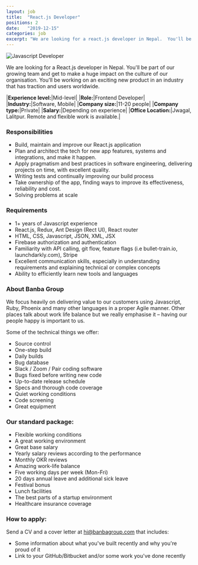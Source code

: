 ```yaml
---
layout: job
title:  "React.js Developer"
positions: 2
date:   "2019-12-15"
categories: job
excerpt: "We are looking for a react.js developer in Nepal.  You'll be part of our growing team and get to make a huge impact on the culture of our organisation.  You'll be working on an exciting new product in an industry that has traction and users worldwide."
---
```

![Javascript Developer](https://www.banbagroup.com/assets/images/pair-programming.png "Javascript Developer")

We are looking for a React.js developer in Nepal.  You'll be part of our growing team and get to make a huge impact on the culture of our organisation.  You'll be working on an exciting new product in an industry that has traction and users worldwide.

|**Experience level:**|Mid-level|
|**Role:**|Frontend Developer|
|**Industry:**|Software, Mobile|
|**Company size:**|11-20 people|
|**Company type:**|Private|
|**Salary:**|Depending on experience|
|**Office Location:**|Jwagal, Lalitpur. Remote and flexible work is available.|


### Responsibilities
* Build, maintain and improve our React.js application
* Plan and architect the tech for new app features, systems and integrations, and make it happen.
* Apply pragmatism and best practices in software engineering, delivering projects on time, with excellent quality.
* Writing tests and continually improving our build process
* Take ownership of the app, finding ways to improve its effectiveness, reliability and cost.
* Solving problems at scale

### Requirements
* 1+ years of Javascript experience
* React.js, Redux, Ant Design (Rect UI), React router
* HTML, CSS, Javascript, JSON, XML, JSX
* Firebase authorization and authentication
* Familiarity with API calling, git flow, feature flags (i.e bullet-train.io, launchdarkly.com), Stripe
* Excellent communication skills, especially in understanding requirements and explaining technical or complex concepts
* Ability to efficiently learn new tools and languages


### About Banba Group
We focus heavily on delivering value to our customers using Javascript, Ruby, Phoenix and many other languages in a proper Agile manner.  Other places talk about work life balance but we really emphasise it – having our people happy is important to us.

Some of the technical things we offer:
* Source control
* One-step build
* Daily builds
* Bug database
* Slack / Zoom / Pair coding software
* Bugs fixed before writing new code
* Up-to-date release schedule
* Specs and thorough code coverage
* Quiet working conditions
* Code screening
* Great equipment

### Our standard package:
* Flexible working conditions
* A great working environment 
* Great base salary
* Yearly salary reviews according to the performance
* Monthly OKR reviews
* Amazing work-life balance
* Five working days per week (Mon-Fri)
* 20 days annual leave and additional sick leave
* Festival bonus
* Lunch facilities
* The best parts of a startup environment
* Healthcare insurance coverage

### How to apply: 

Send a CV and a cover letter at hi@banbagroup.com that includes:
* Some information about what you've built recently and why you're proud of it
* Link to your GitHub/Bitbucket and/or some work you've done recently
